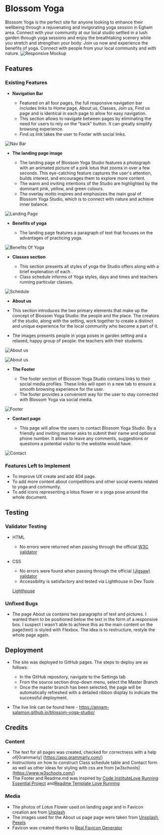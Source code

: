 
  # Blossom Yoga


Blossom Yoga is the perfect site for anyone looking to enhance their wellbeing through a rejuvenating and invigorating yoga session in Egham area. Connect with your community at our local studio settled in a lush garden through yoga sessions and enjoy the breathtaking scenery while you stretch and strengthen your body. Join us now and experience the benefits of yoga. Connect with  people from your local community and with nature.
![Responsive Mockup](media/blossom_yoga_mockup.png)

## Features 


### Existing Features

- __Navigation Bar__

  - Featured on all four pages, the full responsive navigation bar includes links  to Home page, About us, Classes, Join us, Find us page and is identical in each page to allow for easy navigation.
  - This section allows to navigate between pages  by eliminating the need for users to rely on the "back" button. It can  greatly simplify browsing experience.
  - Find us link takes the user to Footer with social links.

![Nav Bar](media/logo_nav_bar.png)

- __The landing page image__

  - The landing page of Blossom Yoga Studio features a photograph with an animated picture of a pink lotus that zooms in over a few seconds. This eye-catching feature captures the user's attention, builds interest, and encourages them to explore more content.
  - The warm and inviting intentions of the Studio are highlighted by the dominant pink, yellow, and green colours. 
  - The overlay motto inspires and emphasizes the main goal of Blossom Yoga Studio, which is to connect with nature and achieve inner balance.

![Landing Page](media/landing_page.png)

- __Benefits of yoga__

  - The landing page features a paragraph of text that focuses on the advantages of practicing yoga. 

![Benefits Of Yoga](media/benefits_of_yoga.png)

- __Classes section__

  - This section presents all styles of yoga the Studio offers along with a brief explenation of each .
  - Class schedule informs of Yoga styles, days and times and teachers running particular classes.

![Schedule](media/class_schedule.png)
- __About us__

 - This section introduces the two primary elements that make up the concept of Blossom Yoga Studio: the people and the place. The creators of the studio, along with the setting, work together to create a distinct and unique experience for the local community who become a part of it.
 - The images presents people in yoga poses in garden setting and a relaxed, happy group of people: the teachers with their students.

![About us](media/about_us_info.png )

![About us](media/images.png )


- __The Footer__ 

  - The footer section of Blossom Yoga Studio contains links to their social media profiles. These links will open in a new tab to ensure a smooth browsing experience for the user. 
  - The footer provides a convenient way for the user to stay connected with Blossom Yoga via social media.

![Footer](media/footer.png)


- __Contact page__

  - This page will allow the users to contact Blossom Yoga Studio. By a friendly and inviting manner asks to submit their name and optional phone number. It allows to leave any comments, suggestions or questions  a potential visitor to the webstite would have. 

![Contact](media/contact_form.png)


### Features Left to Implement

- To improve UX create and add 404 page.
- To add more content about competitions and other social events related to yoga and community.
- To add icons representing a lotus flower or a yoga pose around the whole document.

## Testing
### Validator Testing 

- HTML
  - No errors were returned when passing through the official [W3C validator](https://validator.w3.org/nu/?doc=https%3A%2F%2Fcode-institute-org.github.io%2Flove-running-2.0%2Findex.html)
- CSS
  - No errors were found when passing through the official [(Jigsaw) validator](https://jigsaw.w3.org/css-validator/validator?uri=https%3A%2F%2Fvalidator.w3.org%2Fnu%2F%3Fdoc%3Dhttps%253A%252F%252Fcode-institute-org.github.io%252Flove-running-2.0%252Findex.html&profile=css3svg&usermedium=all&warning=1&vextwarning=&lang=en#css)
  - Accessibility is satisfactory and tested via Lighthouse in Dev Tools

  [Lighthouse ](media/lighthouse.png)

### Unfixed Bugs

- The page About us contains two paragraphs of text and pictures. I wanted them to be positioned below the text in the form of a responsive box. I suspect I wasn't able to achieve this as the main content on the page(text) is styled with Flexbox. The idea is to restructure, restyle the whole page again.


## Deployment


- The site was deployed to GitHub pages. The steps to deploy are as follows: 
  - In the GitHub repository, navigate to the Settings tab 
  - From the source section drop-down menu, select the Master Branch
  - Once the master branch has been selected, the page will be automatically refreshed with a detailed ribbon display to indicate the successful deployment. 

- The live link can be found here - https://annam-salamon.github.io/blossom-yoga-studio/


## Credits 
 

### Content 

- The text for all pages was created, checked for correctness with a help of[Grammarly] (https://app.grammarly.com/)
- Instructions on how to construct Class schedule table and Contact form as well as other ideas for styling with css are from [w3schools] (https://www.w3schools.com/)
- The Footer and Readme.md  was inspired by [Code InstituteLove Running Essential Project](https://learn.codeinstitute.net/courses/course-v1:CodeInstitute+LRFX101+2/courseware/e805068059af42af87681032aa64053f/7525117e5cd144daa2a7b0c57843bbee/?child=first) and[Readme Template Love Running](https://github.com/Code-Institute-Solutions/readme-template)


### Media

- The photos of Lotus Flower used on landing page and in Favicon creation are from [Unplash](https://unsplash.com/s/photos/lotus-flower?license=free)
- The images used for the About us page page were taken from [Unsplash](https://unsplash.com/), [Pexels](https://www.pexels.com/)
- Favicon was created thanks to [Real Favicon Generator](https://realfavicongenerator.net/)







